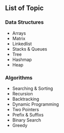 ## List of Topic 
### Data Structures
* Arrays
* Matrix
* Linkedlist
* Stacks & Queues
* Tree
* Hashmap
* Heap

### Algorithms
* Searching & Sorting
* Recursion
* Backtracking
* Dynamic Programming
* Two Pointers
* Prefix & Suffixs
* Binary Search
* Greedy

